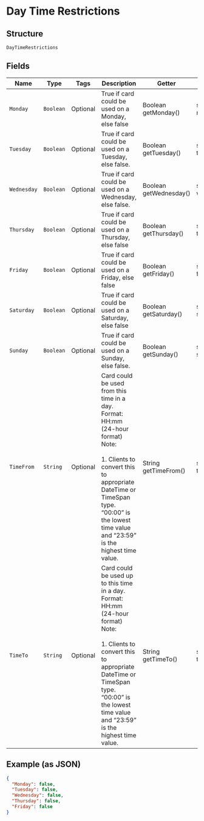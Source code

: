 
# Day Time Restrictions

## Structure

`DayTimeRestrictions`

## Fields

| Name | Type | Tags | Description | Getter | Setter |
|  --- | --- | --- | --- | --- | --- |
| `Monday` | `Boolean` | Optional | True if card could be used on a Monday, else false | Boolean getMonday() | setMonday(Boolean monday) |
| `Tuesday` | `Boolean` | Optional | True if card could be used on a Tuesday, else false. | Boolean getTuesday() | setTuesday(Boolean tuesday) |
| `Wednesday` | `Boolean` | Optional | True if card could be used on a Wednesday, else false. | Boolean getWednesday() | setWednesday(Boolean wednesday) |
| `Thursday` | `Boolean` | Optional | True if card could be used on a Thursday, else false | Boolean getThursday() | setThursday(Boolean thursday) |
| `Friday` | `Boolean` | Optional | True if card could be used on a Friday, else false | Boolean getFriday() | setFriday(Boolean friday) |
| `Saturday` | `Boolean` | Optional | True if card could be used on a Saturday, else false | Boolean getSaturday() | setSaturday(Boolean saturday) |
| `Sunday` | `Boolean` | Optional | True if card could be used on a Sunday, else false. | Boolean getSunday() | setSunday(Boolean sunday) |
| `TimeFrom` | `String` | Optional | Card could be used from this time in a day.<br>Format: HH:mm (24-hour format)<br>Note:<br><br>1. Clients to convert this to appropriate DateTime or TimeSpan type.<br>   “00:00” is the lowest time value and “23:59” is the highest time value. | String getTimeFrom() | setTimeFrom(String timeFrom) |
| `TimeTo` | `String` | Optional | Card could be used up to this time in a day.<br>Format: HH:mm (24-hour format)<br>Note:<br><br>1. Clients to convert this to appropriate DateTime or TimeSpan type.<br>   “00:00” is the lowest time value and “23:59” is the highest time value. | String getTimeTo() | setTimeTo(String timeTo) |

## Example (as JSON)

```json
{
  "Monday": false,
  "Tuesday": false,
  "Wednesday": false,
  "Thursday": false,
  "Friday": false
}
```

